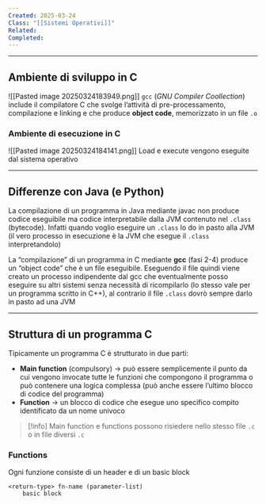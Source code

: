```yaml
---
Created: 2025-03-24
Class: "[[Sistemi Operativi]]"
Related: 
Completed:
---
```

---
## Ambiente di sviluppo in C
![[Pasted image 20250324183949.png]]
`gcc` (*GNU Compiler Coollection*) include il compilatore C che svolge l’attività di pre-processamento, compilazione e linking e che produce **object code**, memorizzato in un file `.o`

### Ambiente di esecuzione in C
![[Pasted image 20250324184141.png]]
Load e execute vengono eseguite dal sistema operativo

---
## Differenze con Java (e Python)
La compilazione di un programma in Java mediante javac non produce codice eseguibile ma codice interpretabile dalla JVM contenuto nel `.class` (bytecode). Infatti quando voglio eseguire un `.class` lo do in pasto alla JVM (il vero processo in esecuzione è la JVM che esegue il `.class` interpretandolo)

La “compilazione” di un programma in C mediante **gcc** (fasi 2-4) produce un “object code” che è un file eseguibile. Eseguendo il file quindi viene creato un processo indipendente dal gcc che eventualmente posso eseguire su altri sistemi senza necessità di ricompilarlo (lo stesso vale per un programma scritto in C++), al contrario il file `.class` dovrò sempre darlo in pasto ad una JVM

---
## Struttura di un programma C
Tipicamente un programma C è strutturato in due parti:
- **Main function** (compulsory) → può essere semplicemente il punto da cui vengono invocate tutte le funzioni che compongono il programma o può contenere una logica complessa (può anche essere l’ultimo blocco di codice del programma)
- **Function** → un blocco di codice che esegue uno specifico compito identificato da un nome univoco

>[!info]
>Main function e functions possono  risiedere nello stesso file `.c` o in file diversi `.c`

### Functions
Ogni funzione consiste di un header e di un basic block

```
<return-type> fn-name (parameter-list)
	basic block
```

